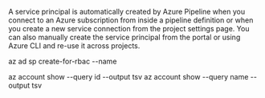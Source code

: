 A service principal is automatically created by Azure Pipeline when you connect to an Azure subscription from inside a pipeline definition or when you create a new service connection from the project settings page. You can also manually create the service principal from the portal or using Azure CLI and re-use it across projects. 

az ad sp create-for-rbac --name <service-principal-name>


az account show --query id --output tsv
az account show --query name --output tsv

